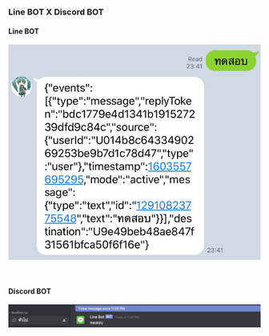 ### Line BOT X Discord BOT

#### Line BOT

![alt text](linebot.jpg)

<br/>

#### Discord BOT

![alt text](discordbot.png)
